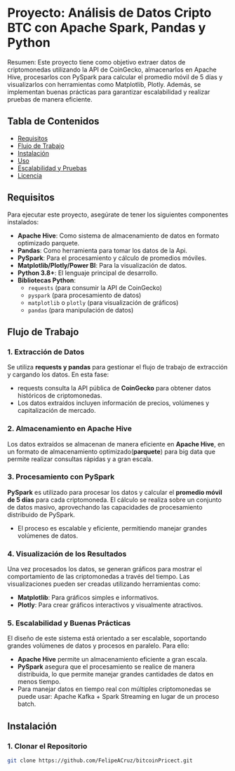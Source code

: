 # Proyecto: Análisis de Datos Cripto BTC con Apache Spark, Pandas y Python

Resumen: Este proyecto tiene como objetivo extraer datos de criptomonedas utilizando la API de CoinGecko, almacenarlos en Apache Hive, procesarlos con PySpark para calcular el promedio móvil de 5 días y visualizarlos con herramientas como Matplotlib, Plotly. Además, se implementan buenas prácticas para garantizar escalabilidad y realizar pruebas de manera eficiente.

## Tabla de Contenidos
- [Requisitos](#requisitos)
- [Flujo de Trabajo](#flujo-de-trabajo)
- [Instalación](#instalación)
- [Uso](#uso)
- [Escalabilidad y Pruebas](#escalabilidad-y-pruebas)
- [Licencia](#licencia)

## Requisitos
Para ejecutar este proyecto, asegúrate de tener los siguientes componentes instalados:
- **Apache Hive**: Como sistema de almacenamiento de datos en formato optimizado parquete.
- **Pandas**: Como herramienta para tomar los datos de la Api.
- **PySpark**: Para el procesamiento y cálculo de promedios móviles.
- **Matplotlib/Plotly/Power BI**: Para la visualización de datos.
- **Python 3.8+**: El lenguaje principal de desarrollo.
- **Bibliotecas Python**: 
    - `requests` (para consumir la API de CoinGecko)
    - `pyspark` (para procesamiento de datos)
    - `matplotlib` o `plotly` (para visualización de gráficos)
    - `pandas` (para manipulación de datos)

## Flujo de Trabajo

### 1. **Extracción de Datos**
Se utiliza **requests y pandas** para gestionar el flujo de trabajo de extracción y cargando los datos. En esta fase:
- requests consulta la API pública de **CoinGecko** para obtener datos históricos de criptomonedas.
- Los datos extraídos incluyen información de precios, volúmenes y capitalización de mercado.

### 2. **Almacenamiento en Apache Hive**
Los datos extraídos se almacenan de manera eficiente en **Apache Hive**, en un formato de almacenamiento optimizado(**parquete**) para big data que permite realizar consultas rápidas y a gran escala.

### 3. **Procesamiento con PySpark**
**PySpark** es utilizado para procesar los datos y calcular el **promedio móvil de 5 días** para cada criptomoneda. El cálculo se realiza sobre un conjunto de datos masivo, aprovechando las capacidades de procesamiento distribuido de PySpark.
- El proceso es escalable y eficiente, permitiendo manejar grandes volúmenes de datos.

### 4. **Visualización de los Resultados**
Una vez procesados los datos, se generan gráficos para mostrar el comportamiento de las criptomonedas a través del tiempo. Las visualizaciones pueden ser creadas utilizando herramientas como:
- **Matplotlib**: Para gráficos simples e informativos.
- **Plotly**: Para crear gráficos interactivos y visualmente atractivos.

### 5. **Escalabilidad y Buenas Prácticas**
El diseño de este sistema está orientado a ser escalable, soportando grandes volúmenes de datos y procesos en paralelo. Para ello:
- **Apache Hive** permite un almacenamiento eficiente a gran escala.
- **PySpark** asegura que el procesamiento se realice de manera distribuida, lo que permite manejar grandes cantidades de datos en menos tiempo.
- Para manejar datos en tiempo real con múltiples criptomonedas se puede usar: Apache Kafka + Spark Streaming en lugar de un proceso batch.

## Instalación

### 1. **Clonar el Repositorio**
```bash
git clone https://github.com/FelipeACruz/bitcoinPricect.git
